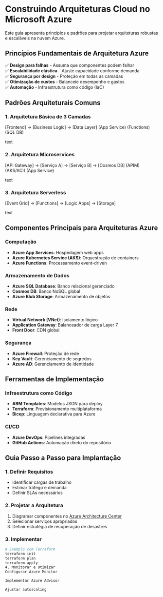 # Construindo Arquiteturas Cloud no Microsoft Azure

Este guia apresenta princípios e padrões para projetar arquiteturas robustas e escaláveis na nuvem Azure.

## Princípios Fundamentais de Arquitetura Azure

✅ **Design para falhas** - Assuma que componentes podem falhar  
✅ **Escalabilidade elástica** - Ajuste capacidade conforme demanda  
✅ **Segurança por design** - Proteção em todas as camadas  
✅ **Otimização de custos** - Balanceie desempenho e gastos  
✅ **Automação** - Infraestrutura como código (IaC)  

## Padrões Arquiteturais Comuns

### 1. Arquitetura Básica de 3 Camadas


[Frontend] → [Business Logic] → [Data Layer]
(App Service) (Functions) (SQL DB)

text

### 2. Arquitetura Microservices
[API Gateway] → [Serviço A] → [Serviço B] → [Cosmos DB]
(APIM) (AKS/ACI) (App Service)

text

### 3. Arquitetura Serverless
[Event Grid] → [Functions] → [Logic Apps] → [Storage]

text

## Componentes Principais para Arquiteturas Azure

### Computação
- **Azure App Services**: Hospedagem web apps
- **Azure Kubernetes Service (AKS)**: Orquestração de containers
- **Azure Functions**: Processamento event-driven

### Armazenamento de Dados
- **Azure SQL Database**: Banco relacional gerenciado
- **Cosmos DB**: Banco NoSQL global
- **Azure Blob Storage**: Armazenamento de objetos

### Rede
- **Virtual Network (VNet)**: Isolamento lógico
- **Application Gateway**: Balanceador de carga Layer 7
- **Front Door**: CDN global

### Segurança
- **Azure Firewall**: Proteção de rede
- **Key Vault**: Gerenciamento de segredos
- **Azure AD**: Gerenciamento de identidade

## Ferramentas de Implementação

### Infraestrutura como Código
- **ARM Templates**: Modelos JSON para deploy
- **Terraform**: Provisionamento multiplataforma
- **Bicep**: Linguagem declarativa para Azure

### CI/CD
- **Azure DevOps**: Pipelines integradas
- **GitHub Actions**: Automação direto do repositório

## Guia Passo a Passo para Implantação

### 1. Definir Requisitos
- Identificar cargas de trabalho
- Estimar tráfego e demanda
- Definir SLAs necessários

### 2. Projetar a Arquitetura
1. Diagramar componentes no [Azure Architecture Center](https://docs.microsoft.com/azure/architecture/)
2. Selecionar serviços apropriados
3. Definir estratégia de recuperação de desastres

### 3. Implementar
```bash
# Exemplo com Terraform
terraform init
terraform plan
terraform apply
4. Monitorar e Otimizar
Configurar Azure Monitor

Implementar Azure Advisor

Ajustar autoscaling
